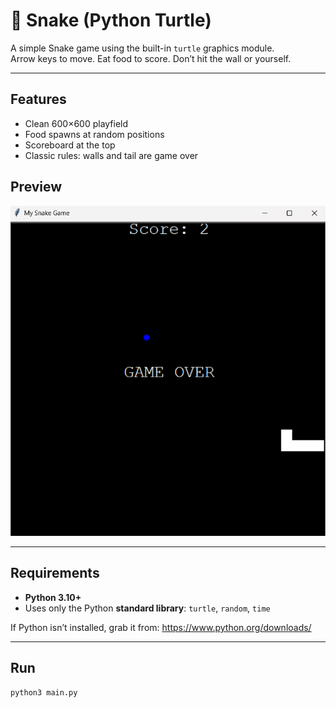 # 🐍 Snake (Python Turtle)

A simple Snake game using the built-in `turtle` graphics module.  
Arrow keys to move. Eat food to score. Don’t hit the wall or yourself.

---

## Features

- Clean 600×600 playfield
- Food spawns at random positions
- Scoreboard at the top
- Classic rules: walls and tail are game over

## Preview

![Snake preview](preview.png)

---

## Requirements

- **Python 3.10+**
- Uses only the Python **standard library**: `turtle`, `random`, `time`

If Python isn’t installed, grab it from: https://www.python.org/downloads/

---

## Run

```bash
python3 main.py
```
